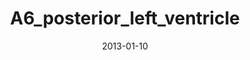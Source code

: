 ---
title: A6_posterior_left_ventricle
image: https://www.cycif.org/assets/img/rashid-2019-heart/A6_posterior_left_ventricle.jpg
date: '2013-01-10'
minerva_link: https://www.cycif.org/data/rashid-2019-heart/osd-A6_posterior_left_ventricle.html
info_link: https://www.cycif.org/data/rashid-2019-heart/index.html
show_page_link: false
---